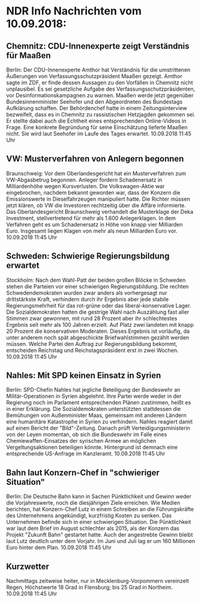 # NDR Info Nachrichten vom 10.09.2018:


## Chemnitz: CDU-Innenexperte zeigt Verständnis für Maaßen
Berlin: Der CDU-Innenexperte Amthor hat Verständnis für die umstrittenen Äußerungen von Verfassungsschutzpräsident Maaßen gezeigt. Amthor sagte im ZDF, er finde dessen Aussagen zu den Vorfällen in Chemnitz nicht unplausibel. Es sei gesetzliche Aufgabe des Verfassungsschutzpräsidenten, vor Desinformationskampagnen zu warnen. Maaßen werde jetzt gegenüber Bundesinnenminister Seehofer und den Abgeordneten des Bundestags Aufklärung schaffen. Der Behördenchef hatte in einem Zeitungsinterview bezweifelt, dass es in Chemnitz zu rassistischen Hetzjagden gekommen sei. Er stellte dabei auch die Echtheit eines entsprechenden Online-Videos in Frage. Eine konkrete Begründung für seine Einschätzung lieferte Maaßen nicht. Sie wird laut Seehofer im Laufe des Tages erwartet. 10.09.2018 11:45 Uhr 

## VW: Musterverfahren von Anlegern begonnen
Braunschweig: Vor dem Oberlandesgericht hat ein Musterverfahren zum VW-Abgasbetrug begonnen. Anleger fordern Schadenersatz in Milliardenhöhe wegen Kursverlusten. Die Volkswagen-Aktie war eingebrochen, nachdem bekannt geworden war, dass der Konzern die Emissionswerte in Dieselfahrzeugen manipuliert hatte. Die Richter müssen jetzt klären, ob VW die Investoren rechtzeitig über die Affäre informierte. Das Oberlandesgericht Braunschweig verhandelt die Musterklage der Deka Investment, stellvertretend für mehr als 1.600 Anlegerklagen. In dem Verfahren geht es um Schadenersatz in Höhe von knapp vier Milliarden Euro. Insgesamt liegen Klagen von mehr als neun Milliarden Euro vor. 10.09.2018 11:45 Uhr 

## Schweden: Schwierige Regierungsbildung erwartet
Stockholm: Nach dem Wahl-Patt der beiden großen Blöcke in Schweden stehen die Parteien vor einer  schwierigen Regierungsbildung. Die rechten Schwedendemokraten wurden zwar anders als vorhergesagt nur drittstärkste Kraft, verhindern durch ihr Ergebnis aber jede stabile Regierungsmehrheit für das rot-grüne oder das liberal-konservative Lager. Die Sozialdemokraten hatten die gestrige Wahl nach Auszählung fast aller Stimmen zwar gewonnen, mit rund 28 Prozent aber ihr schlechtestes Ergebnis seit mehr als 100 Jahren erzielt. Auf Platz zwei landeten mit knapp 20 Prozent die konservativen Moderaten. Dieses Ergebnis ist vorläufig, da unter anderem noch spät abgeschickte Briefwahlstimmen gezählt werden müssen. Welche Partei den Auftrag zur Regierungsbildung bekommt, entscheiden Reichstag und Reichstagspräsident erst in zwei Wochen. 10.09.2018 11:45 Uhr 

## Nahles: Mit SPD keinen Einsatz in Syrien
Berlin:	SPD-Chefin Nahles hat jegliche Beteiligung der Bundeswehr an Militär-Operationen in Syrien abgelehnt. Ihre Partei werde weder in der Regierung noch im Parlament entsprechenden Plänen zustimmen, heißt es in einer Erklärung. Die Sozialdemokraten unterstützten stattdessen die Bemühungen von Außenminister Maas, gemeinsam mit anderen Ländern eine humanitäre Katastrophe in Syrien zu verhindern. Nahles reagiert damit auf einen Bericht der "Bild"-Zeitung. Danach prüft Verteidigungsministerin von der Leyen momentan, ob sich die Bundeswehr im Falle eines Chemiewaffen-Einsatzes der syrischen Armee an möglichen Vergeltungsaktionen beteiligen könnte. Hintergrund ist demnach eine entsprechende US-Anfrage im Kanzleramt. 10.09.2018 11:45 Uhr 

## Bahn laut Konzern-Chef in "schwieriger Situation"
Berlin: Die Deutsche Bahn kann in Sachen Pünktlichkeit und Gewinn weder die Vorjahreswerte, noch die diesjährigen Ziele erreichen. Wie Medien berichten, hat Konzern-Chef Lutz in einem Schreiben an die Führungskräfte des Unternehmens angekündigt, kurzfristig Kosten zu senken. Das Unternehmen befinde sich in einer schwierigen Situation. Die Pünktlichkeit war laut dem Brief im August schlechter als 2015, als der Konzern das Projekt "Zukunft Bahn" gestartet hatte. Auch der angestrebte Gewinn bleibt laut Lutz deutlich unter dem Vorjahr. Im Juni und Juli lag er um 160 Millionen Euro hinter dem Plan. 10.09.2018 11:45 Uhr 

## Kurzwetter
Nachmittags zeitweise heiter, nur in Mecklenburg-Vorpommern vereinzelt Regen,  Höchstwerte 18 Grad in Flensburg; bis 25 Grad in Northeim. 10.09.2018 11:45 Uhr 
